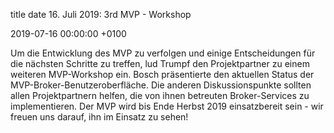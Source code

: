 title 	date
16. Juli 2019: 3rd MVP - Workshop
	
2019-07-16 00:00:00 +0100

Um die Entwicklung des MVP zu verfolgen und einige Entscheidungen für die nächsten Schritte zu treffen, lud Trumpf den Projektpartner zu einem weiteren MVP-Workshop ein. Bosch präsentierte den aktuellen Status der MVP-Broker-Benutzeroberfläche. Die anderen Diskussionspunkte sollten allen Projektpartnern helfen, die von ihnen betreuten Broker-Services zu implementieren. Der MVP wird bis Ende Herbst 2019 einsatzbereit sein - wir freuen uns darauf, ihn im Einsatz zu sehen!
